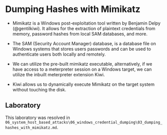 # Dumping Hashes with Mimikatz

+ Mimikatz is a Windows post-exploitation tool written by Benjamin Delpy (@gentilkiwi). It allows for the extraction of plaintext credentials from memory, password hashes from local SAM databases, and more.

+ The SAM (Security Account Manager) database, is a database file on Windows systems that stores users passwords and can be used to authenticate users both locally and remotely.

+ We can utilize the pre-built mimikatz executable, alternatively, if we have access to a meterpreter session on a Windows target, we can utilize the inbuilt meterpreter extension Kiwi.

+ Kiwi allows us to dynamically execute Mimikatz on the target system without touching the disk.

## Laboratory

This laboratory was resolved in `06_system_host_based_attacks\06_windows_credential_dumping\03_dumping_hashes_with_mimikatz.md`.
